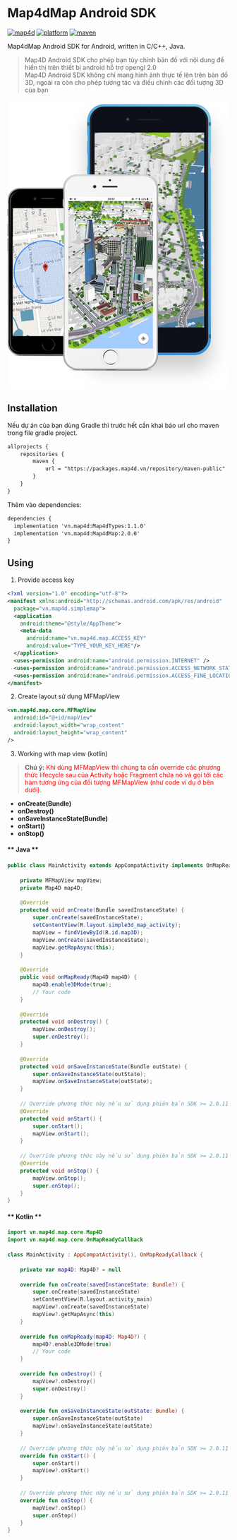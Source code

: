 # Map4dMap Android SDK
[![map4d](https://img.shields.io/badge/map4d-map-orange)](https://map4d.vn/)
[![platform](https://img.shields.io/badge/platform-android-brightgreen.svg)](https://www.android.com/)
[![maven](https://img.shields.io/maven-metadata/v?metadataUrl=https%3A%2F%2Fpackages.map4d.vn%2Frepository%2Fmaven-public%2Fvn%2Fmap4d%2FMap4dMap%2Fmaven-metadata.xml)](https://map4d.vn/)

Map4dMap Android SDK for Android, written in C/C++, Java.  

> Map4D Android SDK cho phép bạn tùy chỉnh bản đồ với nội dung để hiển thị trên thiết bị android hỗ trợ opengl 2.0   
Map4D Android SDK không chỉ mang hình ảnh thực tế lên trên bản đồ 3D, ngoài ra còn cho phép tương tác và điều chỉnh các đối tượng 3D của bạn  

[![Map4D Android SDK](../resources/overView.png)](https://map4d.vn) 

## Installation

Nếu dự án của bạn dùng Gradle thì trước hết cần khai báo url cho maven trong file gradle project.

```xml
allprojects {
    repositories {
        maven {
            url = "https://packages.map4d.vn/repository/maven-public"
        }
    }
}
```

Thêm vào dependencies:

```xml
dependencies {
  implementation 'vn.map4d:Map4dTypes:1.1.0'
  implementation 'vn.map4d:Map4dMap:2.0.0'
}
```

## Using

1. Provide access key

```xml
<?xml version="1.0" encoding="utf-8"?>
<manifest xmlns:android="http://schemas.android.com/apk/res/android"
  package="vn.map4d.simplemap">
  <application
    android:theme="@style/AppTheme">
    <meta-data
      android:name="vn.map4d.map.ACCESS_KEY"
      android:value="TYPE_YOUR_KEY_HERE"/>
  </application>
  <uses-permission android:name="android.permission.INTERNET" />
  <uses-permission android:name="android.permission.ACCESS_NETWORK_STATE" />
  <uses-permission android:name="android.permission.ACCESS_FINE_LOCATION" />
</manifest>

```

2. Create layout sử dụng MFMapView

```xml
<vn.map4d.map.core.MFMapView
  android:id="@+id/mapView"
  android:layout_width="wrap_content"
  android:layout_height="wrap_content"
/>
```
3. Working with map view (kotlin)

> **Chú ý:** <span style="color:red">Khi dùng MFMapView thì chúng ta cần override các phương thức lifecycle sau của Activity hoặc Fragment chứa nó và gọi tới
các hàm tương ứng của đối tượng MFMapView (như code ví dụ ở bên dưới).</span>
 
- **onCreate(Bundle)**
- **onDestroy()**
- **onSaveInstanceState(Bundle)**
- **onStart()**
- **onStop()**

<!-- tabs:start -->
#### ** Java **

```java
public class MainActivity extends AppCompatActivity implements OnMapReadyCallback{ 
    
    private MFMapView mapView;
    private Map4D map4D;
  
    @Override
    protected void onCreate(Bundle savedInstanceState) { 
        super.onCreate(savedInstanceState);
        setContentView(R.layout.simple3d_map_activity);
        mapView = findViewById(R.id.map3D);
        mapView.onCreate(savedInstanceState);
        mapView.getMapAsync(this); 
    }
  
    @Override
    public void onMapReady(Map4D map4D) { 
        map4D.enable3DMode(true);
        // Your code
    }
      
    @Override
    protected void onDestroy() { 
        mapView.onDestroy(); 
        super.onDestroy();
    }
    
    @Override
    protected void onSaveInstanceState(Bundle outState) {
        super.onSaveInstanceState(outState);
        mapView.onSaveInstanceState(outState);
    }
    
    // Override phương thức này nếu sử dụng phiên bản SDK >= 2.0.11
    @Override
    protected void onStart() {
        super.onStart();
        mapView.onStart();
    }

    // Override phương thức này nếu sử dụng phiên bản SDK >= 2.0.11
    @Override
    protected void onStop() {
        mapView.onStop();
        super.onStop();
    }
}
```

#### ** Kotlin **

```kotlin
import vn.map4d.map.core.Map4D
import vn.map4d.map.core.OnMapReadyCallback

class MainActivity : AppCompatActivity(), OnMapReadyCallback {

    private var map4D: Map4D? = null

    override fun onCreate(savedInstanceState: Bundle?) {
        super.onCreate(savedInstanceState)
        setContentView(R.layout.activity_main)
        mapView?.onCreate(savedInstanceState)
        mapView?.getMapAsync(this)
    }

    override fun onMapReady(map4D: Map4D?) {
        map4D?.enable3DMode(true)
        // Your code
    }
    
    override fun onDestroy() {
        mapView?.onDestroy()
        super.onDestroy()
    }
    
    override fun onSaveInstanceState(outState: Bundle) {
        super.onSaveInstanceState(outState)
        mapView?.onSaveInstanceState(outState)
    }

    // Override phương thức này nếu sử dụng phiên bản SDK >= 2.0.11
    override fun onStart() {
        super.onStart()
        mapView?.onStart()
    }

    // Override phương thức này nếu sử dụng phiên bản SDK >= 2.0.11
    override fun onStop() {
        mapView?.onStop()
        super.onStop()
    }
}
```
<!-- tabs:end -->
